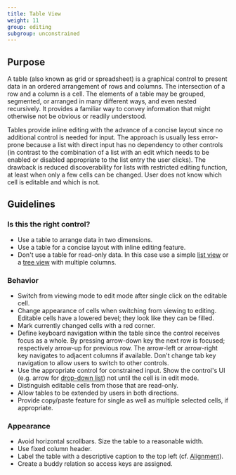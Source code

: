 ```yaml
---
title: Table View
weight: 11
group: editing
subgroup: unconstrained
---
```


Purpose
-------

A table (also known as grid or spreadsheet) is a graphical control to
present data in an ordered arrangement of rows and columns. The
intersection of a row and a column is a cell. The elements of a table
may be grouped, segmented, or arranged in many different ways, and even
nested recursively. It provides a familiar way to convey information
that might otherwise not be obvious or readily understood.

Tables provide inline editing with the advance of a concise layout since
no additional control is needed for input. The approach is usually less
error-prone because a list with direct input has no dependency to other
controls (in contrast to the combination of a list with an edit which
needs to be enabled or disabled appropriate to the list entry the user
clicks). The drawback is reduced discoverability for lists with
restricted editing function, at least when only a few cells can be
changed. User does not know which cell is editable and which is not.

Guidelines
----------

### Is this the right control?

-   Use a table to arrange data in two dimensions.
-   Use a table for a concise layout with inline editing feature.
-   Don't use a table for read-only data. In this case use a simple
    [list view](../list) or a
    [tree view](../tree) with multiple
    columns.

### Behavior

-   Switch from viewing mode to edit mode after single click on the
    editable cell.
-   Change appearance of cells when switching from viewing to editing.
    Editable cells have a lowered bevel; they look like they can be
    filled.
-   Mark currently changed cells with a red corner.
-   Define keyboard navigation within the table since the control
    receives focus as a whole. By pressing arrow-down key the next row
    is focused; respectively arrow-up for previous row. The arrow-left
    or arrow-right key navigates to adjacent columns if available.
    Don't change tab key navigation to allow users to switch to other
    controls.
-   Use the appropriate control for constrained input. Show the
    control's UI (e.g. arrow for
    [drop-down list](../dropdown)) not until
    the cell is in edit mode.
-   Distinguish editable cells from those that are read-only.
-   Allow tables to be extended by users in both directions.
-   Provide copy/paste feature for single as well as multiple selected
    cells, if appropriate.

### Appearance

-   Avoid horizontal scrollbars. Size the table to a reasonable width.
-   Use fixed column header.
-   Label the table with a descriptive caption to the top left (cf.
    [Alignment](../layout/alignment)).
-   Create a buddy relation so access keys are assigned.
